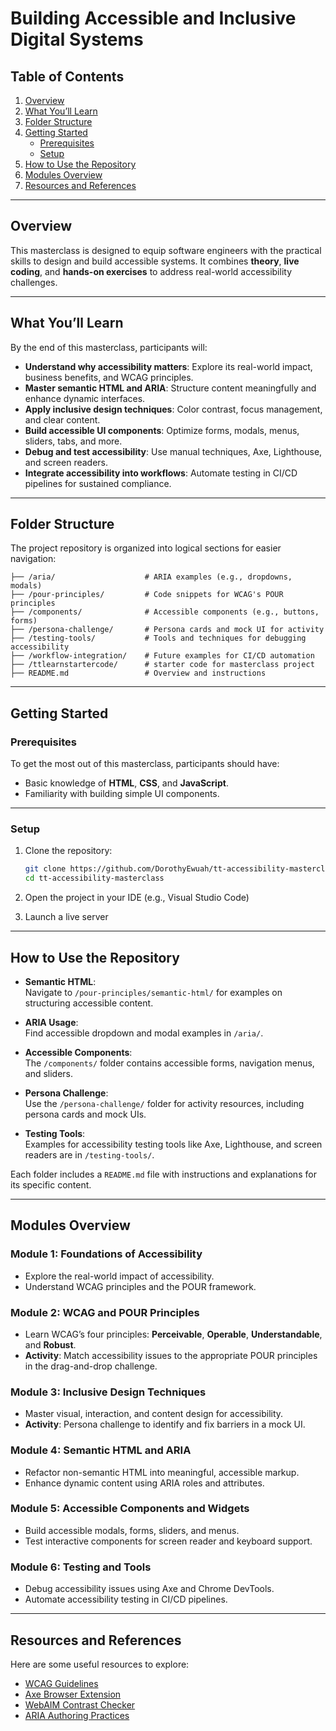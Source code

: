 # Building Accessible and Inclusive Digital Systems



## Table of Contents
1. [Overview](#overview)  
2. [What You’ll Learn](#what-youll-learn)  
3. [Folder Structure](#folder-structure)  
4. [Getting Started](#getting-started)  
   - [Prerequisites](#prerequisites)  
   - [Setup](#setup)  
5. [How to Use the Repository](#how-to-use-the-repository)  
6. [Modules Overview](#modules-overview)  
7. [Resources and References](#resources-and-references)  

---

## Overview

This masterclass is designed to equip software engineers with the practical skills to design and build accessible systems. It combines **theory**, **live coding**, and **hands-on exercises** to address real-world accessibility challenges.

---

## What You’ll Learn

By the end of this masterclass, participants will:
- **Understand why accessibility matters**: Explore its real-world impact, business benefits, and WCAG principles.  
- **Master semantic HTML and ARIA**: Structure content meaningfully and enhance dynamic interfaces.  
- **Apply inclusive design techniques**: Color contrast, focus management, and clear content.  
- **Build accessible UI components**: Optimize forms, modals, menus, sliders, tabs, and more.  
- **Debug and test accessibility**: Use manual techniques, Axe, Lighthouse, and screen readers.  
- **Integrate accessibility into workflows**: Automate testing in CI/CD pipelines for sustained compliance.  

---

## Folder Structure

The project repository is organized into logical sections for easier navigation:

```plaintext
├── /aria/                    # ARIA examples (e.g., dropdowns, modals)
├── /pour-principles/         # Code snippets for WCAG's POUR principles
├── /components/              # Accessible components (e.g., buttons, forms)
├── /persona-challenge/       # Persona cards and mock UI for activity
├── /testing-tools/           # Tools and techniques for debugging accessibility
├── /workflow-integration/    # Future examples for CI/CD automation
├── /ttlearnstartercode/      # starter code for masterclass project
├── README.md                 # Overview and instructions
```
---

## Getting Started

### Prerequisites

To get the most out of this masterclass, participants should have:
- Basic knowledge of **HTML**, **CSS**, and **JavaScript**.
- Familiarity with building simple UI components.

---

### Setup

1. Clone the repository:

   ```bash
   git clone https://github.com/DorothyEwuah/tt-accessibility-masterclass.git
   cd tt-accessibility-masterclass
   ```

2. Open the project in your IDE (e.g., Visual Studio Code)
3.	Launch a live server 


---

## How to Use the Repository

- **Semantic HTML**:  
  Navigate to `/pour-principles/semantic-html/` for examples on structuring accessible content.  

- **ARIA Usage**:  
  Find accessible dropdown and modal examples in `/aria/`.  

- **Accessible Components**:  
  The `/components/` folder contains accessible forms, navigation menus, and sliders.  

- **Persona Challenge**:  
  Use the `/persona-challenge/` folder for activity resources, including persona cards and mock UIs.  

- **Testing Tools**:  
  Examples for accessibility testing tools like Axe, Lighthouse, and screen readers are in `/testing-tools/`.  

Each folder includes a `README.md` file with instructions and explanations for its specific content.

---

## Modules Overview

### Module 1: Foundations of Accessibility
- Explore the real-world impact of accessibility.
- Understand WCAG principles and the POUR framework.

### Module 2: WCAG and POUR Principles
- Learn WCAG’s four principles: **Perceivable**, **Operable**, **Understandable**, and **Robust**.
- **Activity**: Match accessibility issues to the appropriate POUR principles in the drag-and-drop challenge.

### Module 3: Inclusive Design Techniques
- Master visual, interaction, and content design for accessibility.
- **Activity**: Persona challenge to identify and fix barriers in a mock UI.

### Module 4: Semantic HTML and ARIA
- Refactor non-semantic HTML into meaningful, accessible markup.
- Enhance dynamic content using ARIA roles and attributes.

### Module 5: Accessible Components and Widgets
- Build accessible modals, forms, sliders, and menus.
- Test interactive components for screen reader and keyboard support.

### Module 6: Testing and Tools
- Debug accessibility issues using Axe and Chrome DevTools.
- Automate accessibility testing in CI/CD pipelines.

---

## Resources and References

Here are some useful resources to explore:

- [WCAG Guidelines](https://www.w3.org/WAI/standards-guidelines/wcag/)  
- [Axe Browser Extension](https://www.deque.com/axe/)  
- [WebAIM Contrast Checker](https://webaim.org/resources/contrastchecker/)  
- [ARIA Authoring Practices](https://www.w3.org/WAI/ARIA/apg/)
